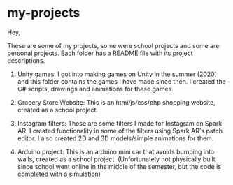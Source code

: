 # my-projects

Hey,

These are some of my projects, some were school projects and some are personal projects. 
Each folder has a README file with its project descriptions.

1) Unity games: I got into making games on Unity in the summer (2020) and this folder contains the games I have made since then. I created the C# scripts, drawings and animations for these games.

2) Grocery Store Website: This is an html/js/css/php shopping website, created as a school project.

3) Instagram filters: These are some filters I made for Instagram on Spark AR. I created functionality in some of the filters using Spark AR's patch editor. I also created 2D and 3D models/simple animations for them.

4) Arduino project: This is an arduino mini car that avoids bumping into walls, created as a school project. (Unfortunately not physically built since school went online in the middle of the semester, but the code is completed with a simulation)
